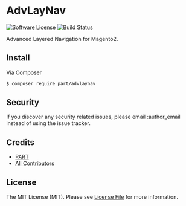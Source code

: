 # AdvLayNav

[![Software License][ico-license]](LICENSE.md)
[![Build Status][ico-travis]][link-travis]

Advanced Layered Navigation for Magento2.

## Install

Via Composer

``` bash
$ composer require part/advlaynav
```

## Security

If you discover any security related issues, please email :author_email instead of using the issue tracker.

## Credits

- [PART][link-author]
- [All Contributors][link-contributors]

## License

The MIT License (MIT). Please see [License File](LICENSE.md) for more information.

[ico-license]: https://img.shields.io/badge/license-MIT-brightgreen.svg?style=flat-square
[ico-travis]: https://img.shields.io/travis/PartBerlin/AdvLayNav/master.svg?style=flat-square

[link-travis]: https://travis-ci.org/PartBerlin/AdvLayNav
[link-author]: https://github.com/PartBerlin
[link-contributors]: ../../contributors
